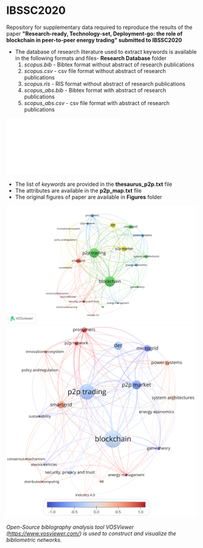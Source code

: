 # IBSSC2020
Repository for supplementary data required to reproduce the results of the paper **"Research-ready, Technology-set, Deployment-go: the role of blockchain in peer-to-peer energy trading" submitted to IBSSC2020**

* The database of research literature used to extract keywords is available in the following formats and files- **Research Database** folder
  1) _scopus.bib_ - Bibtex format without abstract of research publications
  2) _scopus.csv_ - csv file format without abstract of research publications
  3) _scopus.ris_ - RIS format without abstract of research publications
  4) _scopus_abs.bib_ - Bibtex format with abstract of research publications
  5) _scopus_abs.csv_ - csv file format with abstract of research publications

![Figure 1a: Literature search flow and keywords extraction](/Figures/lit_search.pdf)

* The list of _keywords_ <merged keywords> are provided in the **thesaurus_p2p.txt** file
* The attributes are available in the **p2p_map.txt** file 
* The original figures of paper are available in **Figures** folder

![Figure 1b: Linkages between keywords with OCCURANCE >= 3](/Figures/p2p_net.png)
![Figure 1c: Chronology of research publications having keywords with OCCURANCE >= 3](/Figures/p2p_pub_year.png)
 
_Open-Source biblography analysis tool VOSViewer (https://www.vosviewer.com/) is used to construct and visualize the bibliometric networks._ 
